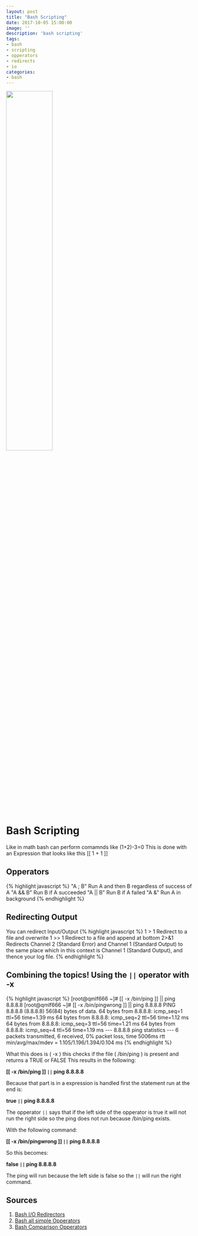```yaml
---
layout: post
title: "Bash Scripting"
date: 2017-10-05 15:00:00
image: ''
description: 'bash scripting'
tags:
- bash
- scripting
- opperators
- redirects
- io
categories:
- bash
---
```

<img src="http://www.unixstickers.com/image/cache/data/stickers/binbash/Bash-new.sh-600x600.png" width="50%" height="50%">

# Bash Scripting

Like in math bash can perform comamnds like (1+2)-3=0
This is done with an Expression that looks like this [[ 1 + 1 ]]

## Opperators
{% highlight javascript %}
	"A ; B" 	Run A and then B regardless of success of A
	"A && B" 	Run B if A succeeded
	"A || B" 	Run B if A failed
	"A &" 		Run A in background
{% endhighlight %}

## Redirecting Output
You can redirect Input/Output
{% highlight javascript %}
	1 > 1	Redirect to a file and overwrite
	1 >> 1	Redirect to a file and append at bottom
	2>&1 	Redirects Channel 2 (Standard Error) and Channel 1 (Standard Output) to the same place which in this context is Channel 1 (Standard Output), and thence your log file.
{% endhighlight %}

## Combining the topics! Using the `||` operator with -x
{% highlight javascript %}
	[root@qmlf666 ~]# [[ -x /bin/ping ]] || ping 8.8.8.8
	[root@qmlf666 ~]# [[ -x /bin/pingwrong ]] || ping 8.8.8.8
	PING 8.8.8.8 (8.8.8.8) 56(84) bytes of data.
		64 bytes from 8.8.8.8: icmp_seq=1 ttl=56 time=1.39 ms
		64 bytes from 8.8.8.8: icmp_seq=2 ttl=56 time=1.12 ms
		64 bytes from 8.8.8.8: icmp_seq=3 ttl=56 time=1.21 ms
		64 bytes from 8.8.8.8: icmp_seq=4 ttl=56 time=1.19 ms
		--- 8.8.8.8 ping statistics ---
	6 packets transmitted, 6 received, 0% packet loss, time 5006ms
	rtt min/avg/max/mdev = 1.105/1.196/1.394/0.104 ms
{% endhighlight %}

What this does is ( -x ) this checks if the file ( /bin/ping ) is present and returns a TRUE or FALSE
This results in the following:

**[[ -x /bin/ping ]] `||` ping 8.8.8.8**

Because that part is in a expression is handled first the statement run at the end is:

**true `||` ping 8.8.8.8**

The opperator `||` says that if the left side of the opperator is true it will not run the right side so the ping does not run because /bin/ping exists.

With the following command:

**[[ -x /bin/pingwrong ]] `||` ping 8.8.8.8**

So this becomes:

**false `||` ping 8.8.8.8**

The ping will run because the left side is false so the `||` will run the right command.

## Sources
1. <a href="http://www.tldp.org/LDP/abs/html/io-redirection.html" target="_blank">Bash I/O Redirectors</a>
2. <a href="http://tldp.org/LDP/abs/html/ops.html" target="_blank">Bash all simple Opperators</a>
3. <a href="http://tldp.org/LDP/abs/html/comparison-ops.html" target="_blank">Bash Comparison Opperators</a>
